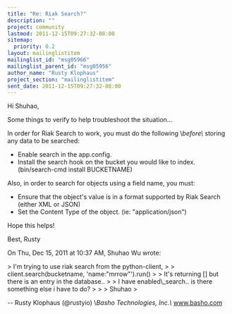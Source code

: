 ```yaml
---
title: "Re: Riak Search?"
description: ""
project: community
lastmod: 2011-12-15T09:27:32-08:00
sitemap:
  priority: 0.2
layout: mailinglistitem
mailinglist_id: "msg05966"
mailinglist_parent_id: "msg05956"
author_name: "Rusty Klophaus"
project_section: "mailinglistitem"
sent_date: 2011-12-15T09:27:32-08:00
---
```



Hi Shuhao,

Some things to verify to help troubleshoot the situation...

In order for Riak Search to work, you must do the following \\*before\\*
storing any data to be searched:

 - Enable search in the app.config.
 - Install the search hook on the bucket you would like to
 index. (bin/search-cmd install BUCKETNAME)

Also, in order to search for objects using a field name, you must:

 - Ensure that the object's value is in a format supported by Riak Search
 (either XML or JSON)
 - Set the Content Type of the object. (ie: "application/json")

Hope this helps!

Best,
Rusty

On Thu, Dec 15, 2011 at 10:37 AM, Shuhao Wu  wrote:

&gt; I'm trying to use riak search from the python-client,
&gt;
&gt; client.search(bucketname, 'name:"mrrow"').run()
&gt;
&gt; It's returning [] but there is an entry in the database..
&gt;
&gt; I have enabled\\_search.. is there something else i have to do?
&gt;
&gt;
&gt; Shuhao
&gt;

-- 
Rusty Klophaus (@rustyio)
\\*Basho Technologies, Inc.\\*
www.basho.com
